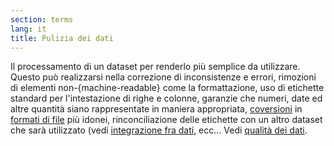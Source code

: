 ```yaml
---
section: terms
lang: it
title: Pulizia dei dati
---
```


Il processamento di un dataset per renderlo più semplice da utilizzare. Questo può realizzarsi nella correzione di inconsistenze e errori, rimozioni di elementi non-{machine-readable} come la formattazione, uso di etichette standard per l'intestazione di righe e colonne, garanzie che numeri, date ed altre quantità siano rappresentate in maniera appropriata, [coversioni](../conversion/) in [formati di file](../file-format/) più idonei, rinconciliazione delle etichette con un altro dataset che sarà utilizzato (vedi [integrazione fra dati](../data-integration/),  ecc... Vedi [qualità dei dati](../data-quality/).
